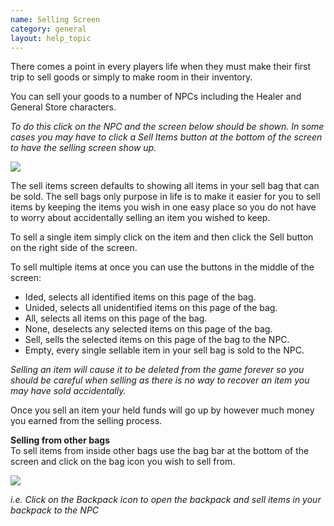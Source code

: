 ```yaml
---
name: Selling Screen
category: general
layout: help_topic
---
```

There comes a point in every players life when they must make their first trip to sell goods or simply to make room in their inventory.

You can sell your goods to a number of NPCs including the Healer and General Store characters.

_To do this click on the NPC and the screen below should be shown. In some cases you may have to click a Sell Items button at the bottom of the screen to have the selling screen show up._

[![](https://lohcdn.com/images/t_selling.jpg)](https://lohcdn.com/images/selling.jpg)

The sell items screen defaults to showing all items in your sell bag that can be sold. The sell bags only purpose in life is to make it easier for you to sell items by keeping the items you wish in one easy place so you do not have to worry about accidentally selling an item you wished to keep.

To sell a single item simply click on the item and then click the Sell button on the right side of the screen.

To sell multiple items at once you can use the buttons in the middle of the screen:

*   Ided, selects all identified items on this page of the bag.
*   Unided, selects all unidentified items on this page of the bag.
*   All, selects all items on this page of the bag.
*   None, deselects any selected items on this page of the bag.
*   Sell, sells the selected items on this page of the bag to the NPC.
*   Empty, every single sellable item in your sell bag is sold to the NPC.

_Selling an item will cause it to be deleted from the game forever so you should be careful when selling as there is no way to recover an item you may have sold accidentally._

Once you sell an item your held funds will go up by however much money you earned from the selling process.

**Selling from other bags**  
To sell items from inside other bags use the bag bar at the bottom of the screen and click on the bag icon you wish to sell from.

![](https://lohcdn.com/images/bagbar.jpg)

_i.e. Click on the Backpack icon to open the backpack and sell items in your backpack to the NPC_